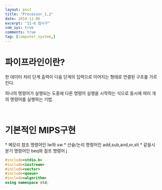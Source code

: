 ```yaml
---
layout: post
title: "Processor_1,2"
date: 2019-11-06
excerpt: "11-6 컴시구"
com_sys: true
comments: true
tag: [computer_system,]
---
```

<h1>파이프라인이란?</h1>
한 데이터 처리 단계 출력이 다음 단계의 입력으로 이어지는 형태로 연결된 구조를 가르킨다.

하나의 명령어가 실행되는 도중에 다른 명령어 실행을 시작하는 식으로 동시에 여러 개의 명령어를 실행하는 기법.

<br>
<h1>기본적인 MIPS구현</h1>
* 메모리 참조 명령어인 lw와 sw
* 산술/논리 명령어인 add,sub,and,or,slt
* 같을시 분기 명령어인 beq와 점프 명령어 j

``` c++
#include<stdio.h>
#include<iostream>
#include<vector>
#include<queue>
#include<algorithm>
using namespace std;
```
